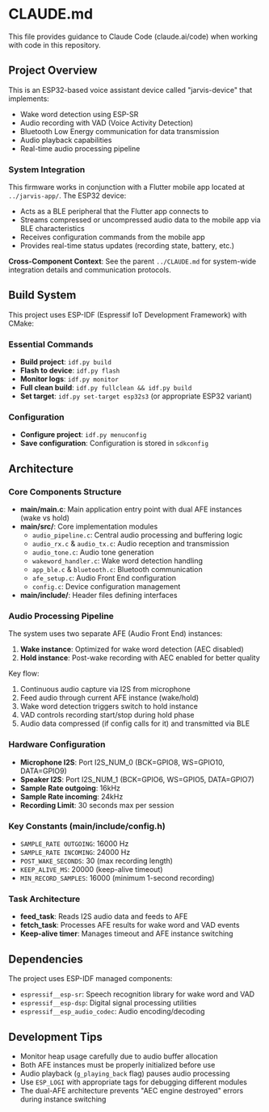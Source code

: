 # CLAUDE.md

This file provides guidance to Claude Code (claude.ai/code) when working with code in this repository.

## Project Overview
This is an ESP32-based voice assistant device called "jarvis-device" that implements:
- Wake word detection using ESP-SR
- Audio recording with VAD (Voice Activity Detection) 
- Bluetooth Low Energy communication for data transmission
- Audio playback capabilities
- Real-time audio processing pipeline

### System Integration
This firmware works in conjunction with a Flutter mobile app located at `../jarvis-app/`. The ESP32 device:
- Acts as a BLE peripheral that the Flutter app connects to
- Streams compressed or uncompressed audio data to the mobile app via BLE characteristics
- Receives configuration commands from the mobile app
- Provides real-time status updates (recording state, battery, etc.)

**Cross-Component Context**: See the parent `../CLAUDE.md` for system-wide integration details and communication protocols.

## Build System
This project uses ESP-IDF (Espressif IoT Development Framework) with CMake:

### Essential Commands
- **Build project**: `idf.py build`
- **Flash to device**: `idf.py flash`
- **Monitor logs**: `idf.py monitor` 
- **Full clean build**: `idf.py fullclean && idf.py build`
- **Set target**: `idf.py set-target esp32s3` (or appropriate ESP32 variant)

### Configuration
- **Configure project**: `idf.py menuconfig`
- **Save configuration**: Configuration is stored in `sdkconfig`

## Architecture

### Core Components Structure
- **main/main.c**: Main application entry point with dual AFE instances (wake vs hold)
- **main/src/**: Core implementation modules
  - `audio_pipeline.c`: Central audio processing and buffering logic
  - `audio_rx.c` & `audio_tx.c`: Audio reception and transmission
  - `audio_tone.c`: Audio tone generation
  - `wakeword_handler.c`: Wake word detection handling
  - `app_ble.c` & `bluetooth.c`: Bluetooth communication
  - `afe_setup.c`: Audio Front End configuration
  - `config.c`: Device configuration management
- **main/include/**: Header files defining interfaces

### Audio Processing Pipeline
The system uses two separate AFE (Audio Front End) instances:
1. **Wake instance**: Optimized for wake word detection (AEC disabled)
2. **Hold instance**: Post-wake recording with AEC enabled for better quality

Key flow:
1. Continuous audio capture via I2S from microphone
2. Feed audio through current AFE instance (wake/hold)
3. Wake word detection triggers switch to hold instance
4. VAD controls recording start/stop during hold phase
5. Audio data compressed (if config calls for it) and transmitted via BLE

### Hardware Configuration
- **Microphone I2S**: Port I2S_NUM_0 (BCK=GPIO8, WS=GPIO10, DATA=GPIO9)  
- **Speaker I2S**: Port I2S_NUM_1 (BCK=GPIO6, WS=GPIO5, DATA=GPIO7)
- **Sample Rate outgoing**: 16kHz
- **Sample Rate incoming**: 24kHz
- **Recording Limit**: 30 seconds max per session

### Key Constants (main/include/config.h)
- `SAMPLE_RATE OUTGOING`: 16000 Hz
- `SAMPLE_RATE INCOMING`: 24000 Hz
- `POST_WAKE_SECONDS`: 30 (max recording length)
- `KEEP_ALIVE_MS`: 20000 (keep-alive timeout)
- `MIN_RECORD_SAMPLES`: 16000 (minimum 1-second recording)

### Task Architecture
- **feed_task**: Reads I2S audio data and feeds to AFE
- **fetch_task**: Processes AFE results for wake word and VAD events
- **Keep-alive timer**: Manages timeout and AFE instance switching

## Dependencies
The project uses ESP-IDF managed components:
- `espressif__esp-sr`: Speech recognition library for wake word and VAD
- `espressif__esp-dsp`: Digital signal processing utilities  
- `espressif__esp_audio_codec`: Audio encoding/decoding

## Development Tips
- Monitor heap usage carefully due to audio buffer allocation
- Both AFE instances must be properly initialized before use
- Audio playback (`g_playing_back` flag) pauses audio processing
- Use `ESP_LOGI` with appropriate tags for debugging different modules
- The dual-AFE architecture prevents "AEC engine destroyed" errors during instance switching